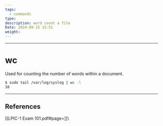 ```yaml
---
tags:
  - commands
type: 
description: word count a file
Date: 2024-09-15 15:51
weight:
---
```


___
# wc

Used for counting the number of words within a document.
```bash
$ sudo tail /var/log/syslog | wc -l
10
```

___
## References
[[LPIC-1 Exam 101.pdf#page=]]\